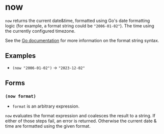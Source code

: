 # now

`now` returns the current date&time, formatted using Go's date formatting logic
(for example, a format string could be `"2006-01-02"`). The time using the
currently configured timezone.

See the [Go documentation](https://pkg.go.dev/time#pkg-constants) for more
information on the format string syntax.

## Examples

* `(now "2006-01-02")` -> `"2023-12-02"`

## Forms

### `(now format)`

* `format` is an arbitrary expression.

`now` evaluates the format expression and coalesces the result to a string. If
either of those steps fail, an error is returned. Otherwise the current date &
time are formatted using the given format.
